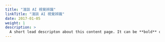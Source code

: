 ```yaml
---
title: "淺談 AI 視覺辨識"
linkTitle: "淺談 AI 視覺辨識"
date: 2017-01-05
weight: 1
description: >
  A short lead descripton about this content page. It can be **bold** or _italic_ and can be split over multiple paragraphs.
---
```

